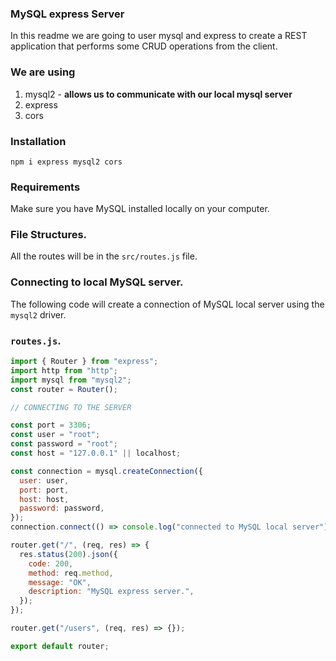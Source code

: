 ### MySQL express Server

In this readme we are going to user mysql and express to create a REST application that performs some CRUD operations from the client.

### We are using

1. mysql2 - **allows us to communicate with our local mysql server**
2. express
3. cors

### Installation

```
npm i express mysql2 cors
```

### Requirements

Make sure you have MySQL installed locally on your computer.

### File Structures.

All the routes will be in the `src/routes.js` file.

### Connecting to local MySQL server.

The following code will create a connection of MySQL local server using the `mysql2` driver.

### `routes.js`.

```js
import { Router } from "express";
import http from "http";
import mysql from "mysql2";
const router = Router();

// CONNECTING TO THE SERVER

const port = 3306;
const user = "root";
const password = "root";
const host = "127.0.0.1" || localhost;

const connection = mysql.createConnection({
  user: user,
  port: port,
  host: host,
  password: password,
});
connection.connect(() => console.log("connected to MySQL local server"));

router.get("/", (req, res) => {
  res.status(200).json({
    code: 200,
    method: req.method,
    message: "OK",
    description: "MySQL express server.",
  });
});

router.get("/users", (req, res) => {});

export default router;
```
